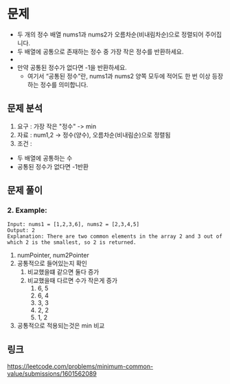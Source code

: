 # 문제

- 두 개의 정수 배열 nums1과 nums2가 오름차순(비내림차순)으로 정렬되어 주어집니다.
- 두 배열에 공통으로 존재하는 정수 중 가장 작은 정수를 반환하세요.
-
- 만약 공통된 정수가 없다면 -1을 반환하세요.
    - 여기서 “공통된 정수”란, nums1과 nums2 양쪽 모두에 적어도 한 번 이상 등장하는 정수를 의미합니다.

## 문제 분석

1. 요구 : 가장 작은 "정수" -> min
2. 자료 : num1,2 -> 정수(양수), 오름차순(비내림순)으로 정렬됨
3. 조건 :

- 두 배열에 공통하는 수
- 공통된 정수가 없다면 -1반환

## 문제 풀이

### 2. Example:

~~~text
Input: nums1 = [1,2,3,6], nums2 = [2,3,4,5]
Output: 2
Explanation: There are two common elements in the array 2 and 3 out of which 2 is the smallest, so 2 is returned.
~~~

1. numPointer, num2Pointer
2. 공통적으로 들어있는지 확인
   1. 비교했을떄 같으면 둘다 증가
   2. 비교했을때 다르면 수가 작은게 증가
      1. 6, 5
      2. 6, 4
      3. 3, 3
      4. 2, 2
      5. 1, 2
3. 공통적으로 적용되는것은 min 비교

## 링크 
https://leetcode.com/problems/minimum-common-value/submissions/1601562089
